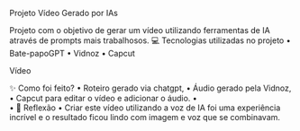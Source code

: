 Projeto Vídeo Gerado por IAs

Projeto com o objetivo de gerar um vídeo utilizando ferramentas de IA através de prompts mais trabalhosos.
💻 Tecnologias utilizadas no projeto
•	Bate-papoGPT
•	Vidnoz
•	Capcut

Vídeo

✨ Como foi feito?
•	Roteiro gerado via chatgpt,
•	Áudio gerado pela Vidnoz,
•	Capcut para editar o vídeo e adicionar o áudio.
•	
•	💭 Reflexão
•	Criar este vídeo utilizando a voz de IA foi uma experiência incrível e o resultado ficou lindo com imagem e voz que se combinavam.

